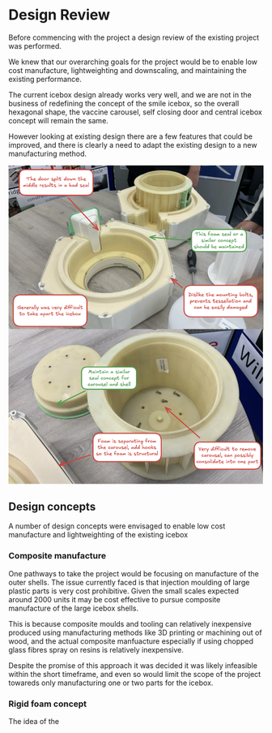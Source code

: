 # Design Review
Before commencing with the project a design review of the existing project was performed.

We knew that our overarching goals for the project would be to enable low cost manufacture, lightweighting and downscaling, and maintaining the existing performance.

The current icebox design already works very well, and we are not in the business of redefining the concept of the smile icebox, so the overall hexagonal shape, the vaccine carousel, self closing door and central icebox concept will remain the same.

However looking at existing design there are a few features that could be improved, and there is clearly a need to adapt the existing design to a new manufacturing method. 

![image](https://github.com/Technology-for-the-Poorest-Billion/2025-ideabatic-3DPrint/blob/main/www/Design%20review.png)

## Design concepts
A number of design concepts were envisaged to enable low cost manufacture and lightweighting of the existing icebox

### Composite manufacture
One pathways to take the project would be focusing on manufacture of the outer shells. The issue currently faced is that injection moulding of large plastic parts is very cost prohibitive. Given the small scales expected around 2000 units it may be cost effective to pursue composite manufacture of the large icebox shells.

This is because composite moulds and tooling can relatively inexpensive produced using manufacturing methods like 3D printing or machining out of wood, and the actual composite manfuacture especially if using chopped glass fibres spray on resins is relatively inexpensive.

Despite the promise of this approach it was decided it was likely infeasible within the short timeframe, and even so would limit the scope of the project towareds only manufacturing one or two parts for the icebox.

### Rigid foam concept
The idea of the 

